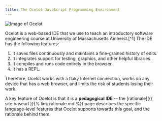 ```yaml
---
title: The Ocelot JavaScript Programming Environment
---
```


![Image of Ocelot](./ocelot-robot-screenshot.jpg)

Ocelot is a web-based IDE that we use to teach an introductory software
engineering course at University of Massachusetts Amherst.[^1] The IDE has
the following features:

1. It saves files continuously and maintains a fine-grained history of edits.
2. It integrates support for testing, graphics, and other helpful libraries.
3. It compiles and runs code entirely in the browser.
4. It has a REPL.

Therefore, Ocelot works with a flaky Internet connection, works on any
device that has a web browser, and limits the risk of students losing their
work.

A key feature of Ocelot is that it is a **pedagogical IDE** -- the
[rationale]({{
site.baseurl }}{% link rationale.md %}) page describes the specific language-level features
that Ocelot supports towards this goal, and the rationale behind them.